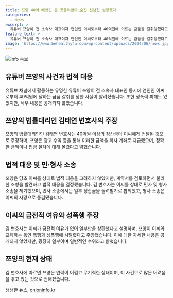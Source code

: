 ```yaml
---
title: 쯔양 40억 빼앗긴 돈 못돌려받아…숨진 전남친 실망했다
categories:
  - News
excerpt: >
  유튜버 쯔양이 전 소속사 대표이자 연인인 이씨로부터 40억원에 이르는 금품을 갈취당했다고 주장했으며, 이에 대한 일부만 돌려받은 것으로 전해졌다. 또한 쯔양 측은 성폭력 피해를 주장하고 있다. 쯔양의 법률대리인은 이에 대해 설명하며, 이씨를 상대로 민·형사 소송을 진행했으며, 성적 폭행과 폭행에 시달렸다고 밝혔다. 현재 쯔양은 매우 힘든 상황에 처해있으며, 사건에 대한 많은 관심을 받는 상황이라고 전했다.
feature_text: >
  유튜버 쯔양이 전 소속사 대표이자 연인인 이씨로부터 40억원에 이르는 금품을 갈취당했다고 주장했으며, 이에 대한 일부만 돌려받은 것으로 전해졌다. 또한 쯔양 측은 성폭력 피해를 주장하고 있다. 쯔양의 법률대리인은 이에 대해 설명하며, 이씨를 상대로 민·형사 소송을 진행했으며, 성적 폭행과 폭행에 시달렸다고 밝혔다. 현재 쯔양은 매우 힘든 상황에 처해있으며, 사건에 대한 많은 관심을 받는 상황이라고 전했다.
image: 'https://www.behealthy4u.com/wp-content/uploads/2024/06/news.jpg'
---
```


<p><img src="https://www.behealthy4u.com/wp-content/uploads/2024/06/news.jpg" alt="info 속보" /></p>

<h2 data-ke-size="size26">유튜버 쯔양의 사건과 법적 대응</h2>

<p data-ke-size="size16">유튜브 채널에서 활동하는 유명한 유튜버 쯔양이 전 소속사 대표인 동시에 연인인 이씨로부터 40억원에 달하는 금품 갈취를 당한 사실이 알려졌습니다. 또한 성폭력 피해도 있었지만, 세부 내용은 공개되지 않았습니다.</p>

<h2 data-ke-size="size26">쯔양의 법률대리인 김태연 변호사의 주장</h2>

<p data-ke-size="size16">쯔양의 법률대리인인 김태연 변호사는 40억원 이상의 정산금이 이씨에게 전달된 것으로 주장하며, 쯔양은 광고 수익 등을 통해 이러한 금액을 회사 계좌로 지급했으며, 정확한 금액이나 입금 절차에 대해 몰랐다고 밝혔습니다.</p>

<h2 data-ke-size="size26">법적 대응 및 민·형사 소송</h2>

<p data-ke-size="size16">쯔양은 당초 이씨를 상대로 법적 대응을 고려하지 않았지만, 계약서를 검토하면서 불리한 조항을 발견하고 법적 대응을 결정했습니다. 김 변호사는 이씨를 상대로 민사 및 형사 소송을 제기했으며, 민사 소송에서는 일부 정산금을 돌려받기로 합의했고, 형사 소송은 이씨의 사망으로 종결됐습니다.</p>

<h2 data-ke-size="size26">이씨의 금전적 여유와 성폭행 주장</h2>

<p data-ke-size="size16">김 변호사는 이씨가 금전적 여유가 없어 일부만을 상환했다고 설명하며, 쯔양이 이씨와 교제하는 동안 폭행과 성폭행에 시달렸다고 주장했습니다. 이에 대한 자세한 내용은 공개되지 않았지만, 굉장히 일부이며 일반적인 수위라고 밝혔습니다.</p>

<h2 data-ke-size="size26">쯔양의 현재 상태</h2>

<p data-ke-size="size16">김 변호사에 따르면 쯔양은 연락이 어렵고 무기력한 상태이며, 이 사건으로 많은 어려움을 겪고 있는 것으로 전해졌습니다.</p>
생생한 뉴스, <a href="https://onioninfo.kr" rel="dofollow">onioninfo.kr</a>



